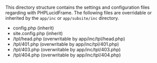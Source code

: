 This directory structure contains the settings and configuration files regarding with PHPLucidFrame.
The following files are overridable or inherited by the `app/inc` or `app/subsite/inc` directory.

- config.php (inherit)
- site.config.php (inherit)
- /tpl/head.php (overwritable by app/inc/tpl/head.php)
- /tpl/401.php (overwritable by app/inc/tpl/401.php)
- /tpl/403.php (overwritable by app/inc/tpl/403.php)
- /tpl/404.php (overwritable by app/inc/tpl/404.php)
